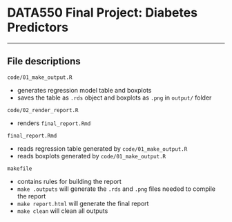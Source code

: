 # DATA550 Final Project: Diabetes Predictors

------------------------------------------------------------------------

## File descriptions

`code/01_make_output.R`

  - generates regression model table and boxplots
  - saves the table as `.rds` object and boxplots as `.png` in `output/` folder

`code/02_render_report.R`

  - renders `final_report.Rmd`

`final_report.Rmd`

  - reads regression table generated by `code/01_make_output.R`
  - reads boxplots generated by `code/01_make_output.R`

`makefile`

  - contains rules for building the report
  - `make .outputs` will generate the `.rds` and `.png` files needed to compile the report
  - `make report.html` will generate the final report
  - `make clean` will clean all outputs




